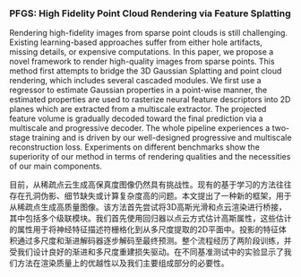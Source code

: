 ### PFGS: High Fidelity Point Cloud Rendering via Feature Splatting

Rendering high-fidelity images from sparse point clouds is still challenging. Existing learning-based approaches suffer from either hole artifacts, missing details, or expensive computations. In this paper, we propose a novel framework to render high-quality images from sparse points. This method first attempts to bridge the 3D Gaussian Splatting and point cloud rendering, which includes several cascaded modules. We first use a regressor to estimate Gaussian properties in a point-wise manner, the estimated properties are used to rasterize neural feature descriptors into 2D planes which are extracted from a multiscale extractor. The projected feature volume is gradually decoded toward the final prediction via a multiscale and progressive decoder. The whole pipeline experiences a two-stage training and is driven by our well-designed progressive and multiscale reconstruction loss. Experiments on different benchmarks show the superiority of our method in terms of rendering qualities and the necessities of our main components.

目前，从稀疏点云生成高保真度图像仍然具有挑战性。现有的基于学习的方法往往存在孔洞伪影、细节缺失或计算复杂度高的问题。本文提出了一种新的框架，用于从稀疏点生成高质量图像。该方法首先尝试将3D高斯光滑和点云渲染进行桥接，其中包括多个级联模块。我们首先使用回归器以点云方式估计高斯属性，这些估计的属性用于将神经特征描述符栅格化到从多尺度提取的2D平面中。投影的特征体积通过多尺度和渐进解码器逐步解码至最终预测。整个流程经历了两阶段训练，并受我们设计良好的渐进和多尺度重建损失驱动。在不同基准测试中的实验显示了我们方法在渲染质量上的优越性以及我们主要组成部分的必要性。
